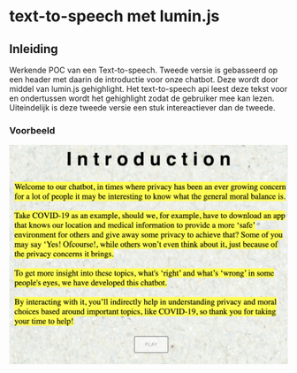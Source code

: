 # text-to-speech met lumin.js

## Inleiding
Werkende POC van een Text-to-speech. Tweede versie is gebasseerd op een header met daarin de introductie voor onze chatbot. Deze wordt door middel van lumin.js gehighlight. Het text-to-speech api leest deze tekst voor en ondertussen wordt het gehighlight zodat de gebruiker mee kan lezen. Uiteindelijk is deze tweede versie een stuk intereactiever dan de tweede.

### Voorbeeld
![voorbeeld](https://github.com/Juvarile/text-to-speech/blob/interactieve/Schermafbeelding%202020-06-23%20om%2011.17.28.png?raw=true)
